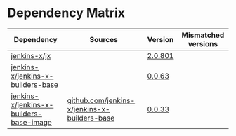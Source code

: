 # Dependency Matrix

Dependency | Sources | Version | Mismatched versions
---------- | ------- | ------- | -------------------
[jenkins-x/jx](https://github.com/jenkins-x/jx.git) |  | [2.0.801](https://github.com/jenkins-x/jx/releases/tag/v2.0.801) | 
[jenkins-x/jenkins-x-builders-base](https://github.com/jenkins-x/jenkins-x-builders-base.git) |  | [0.0.63](https://github.com/jenkins-x/jenkins-x-builders-base/releases/tag/v0.0.63) | 
[jenkins-x/jenkins-x-builders-base-image](https://github.com/jenkins-x/jenkins-x-builders-base-image) | [github.com/jenkins-x/jenkins-x-builders-base](https://github.com/jenkins-x/jenkins-x-builders-base.git) | [0.0.33]() | 
